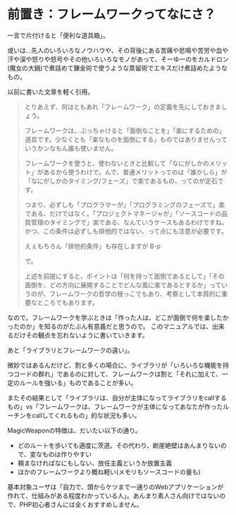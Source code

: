 # 前置き：フレームワークってなにさ？

一言で片付けると「便利な道具箱」。

或いは…先人のいろいろなノウハウや、その背後にある苦痛や悲鳴や苦労や血や汗や涙や怒りや怒号やその他いろいろなモノがあって、そーゆーのをカルドロン(魔女の大鍋)で煮詰めて錬金術で使うような蒸留術でエキスだけ煮詰めたようなもの。

以前に書いた文章を軽く引用。

> とりあえず、何はともあれ「フレームワーク」の定義を先にしておきましょう。
> 
> フレームワークは、ぶっちゃけると「面倒なことを」「楽にするための」道具です。少なくとも「楽なものを面倒にする」ものではありませんっていうかンなもん誰も使いません。
> 
> フレームワークを使うと、使わないときと比較して「なにがしかのメリット」があるから使うわけで。んで、普通メリットってのは「誰かしら」が「なにがしかのタイミング/フェーズ」で楽であるもの、ってのが定石です。
> 
> つまり、必ずしも「プログラマーが」「プログラミングのフェーズで」楽である、だけではなく。「プロジェクトマネージャが」「ソースコードの品質管理のタイミングで」楽である、なんていうケースもあるわけですね。かつ、この条件は必ずしも排他的ではない、って点にも注意が必要です。
> 
> えぇもちろん「排他的条件」も存在しますが B-p
> 
> で。
> 
> 上述を前提にすると、ポイントは「何を持って面倒であるとして」「その面倒を、どの方向に展開することでどんな風に楽であるとするか」っていうのが、フレームワークの哲学の根っこでもあり、考察として本質的に重要なところでもあります。

なので。フレームワークを学ぶときは「作った人は、どこが面倒で何を楽したかったのか」を知るのがたぶん有意義だと思うので。
このマニュアルでは、出来るだけその観点を忘れないように書いていきます。

あと「ライブラリとフレームワークの違い」。

微妙ではあるんだけど、割と多くの場合に、ライブラリが「いろいろな機能を持つコードの群れ」であるのに対して、フレームワークは割と「それに加えて、一定のルールを強いる」ものであることが多い。

またその結果として「ライブラリは、自分が主体になってライブラリをcallするもの」vs「フレームワークは、フレームワークが主体になってあなたが作ったルーチンをcallしてくれるもの」的な状況も多い。

MagicWeaponの特徴は、だいたい以下の通り。

* どのルートを歩いても適度に茨道。その代わり、断崖絶壁はあんまりないので、変なものは作りやすい
* 頼まなければなにもしない、放任主義というか放置主義
* ほかのフレームワークより概ね軽い(メモリもソースコードの量も)

基本対象ユーザは「自力で、頭からケツまで一通りのWebアプリケーションが作れて、仕組みがある程度わかっている人」。あんまり素人さん向けではないので、PHP初心者さんには全くおすすめしません。

